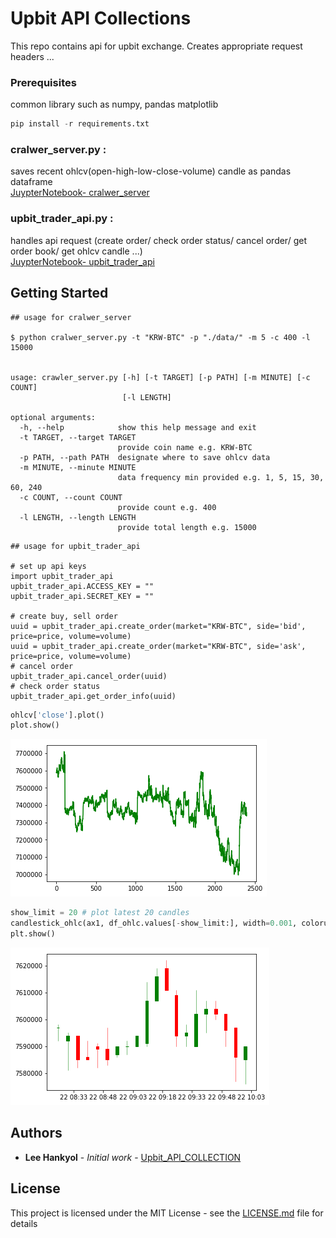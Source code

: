 # Upbit API Collections

This repo contains api for upbit exchange. Creates appropriate request headers ...    

### Prerequisites

common library such as numpy, pandas matplotlib

```python
pip install -r requirements.txt
```

### cralwer_server.py :   
  saves recent ohlcv(open-high-low-close-volume) candle as pandas dataframe  
 [JuypterNotebook- cralwer_server](https://github.com/miroblog/upbit_api_collection/blob/master/crawler_server_example.ipynb)  
 
### upbit_trader_api.py : 
  handles api request (create order/ check order status/ cancel order/ get order book/ get ohlcv candle ...)  
[JuypterNotebook- upbit_trader_api](https://github.com/miroblog/upbit_api_collection/blob/master/example_upbit_trader_api.ipynb)  


## Getting Started

```
## usage for cralwer_server

$ python cralwer_server.py -t "KRW-BTC" -p "./data/" -m 5 -c 400 -l 15000


usage: crawler_server.py [-h] [-t TARGET] [-p PATH] [-m MINUTE] [-c COUNT]
                         [-l LENGTH]

optional arguments:
  -h, --help            show this help message and exit
  -t TARGET, --target TARGET
                        provide coin name e.g. KRW-BTC
  -p PATH, --path PATH  designate where to save ohlcv data
  -m MINUTE, --minute MINUTE
                        data frequency min provided e.g. 1, 5, 15, 30, 60, 240
  -c COUNT, --count COUNT
                        provide count e.g. 400
  -l LENGTH, --length LENGTH
                        provide total length e.g. 15000

```


```
## usage for upbit_trader_api

# set up api keys
import upbit_trader_api
upbit_trader_api.ACCESS_KEY = ""
upbit_trader_api.SECRET_KEY = ""

# create buy, sell order
uuid = upbit_trader_api.create_order(market="KRW-BTC", side='bid', price=price, volume=volume)
uuid = upbit_trader_api.create_order(market="KRW-BTC", side='ask', price=price, volume=volume)
# cancel order
upbit_trader_api.cancel_order(uuid)
# check order status
upbit_trader_api.get_order_info(uuid)

```

```python
ohlcv['close'].plot()
plot.show()
```
![close](https://github.com/miroblog/upbit_api_collection/blob/master/png/close.png)


```python
show_limit = 20 # plot latest 20 candles
candlestick_ohlc(ax1, df_ohlc.values[-show_limit:], width=0.001, colorup='g')
plt.show()
```
![candle](https://github.com/miroblog/upbit_api_collection/blob/master/png/ohlc.png)

## Authors

* **Lee Hankyol** - *Initial work* - [Upbit_API_COLLECTION](https://github.com/miroblog/upbit_api_collection)

## License

This project is licensed under the MIT License - see the [LICENSE.md](LICENSE.md) file for details
